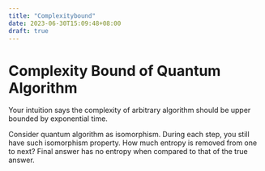 ```yaml
---
title: "Complexitybound"
date: 2023-06-30T15:09:48+08:00
draft: true
---
```


# Complexity Bound of Quantum Algorithm

Your intuition says the complexity of arbitrary algorithm should be upper
bounded by exponential time.

Consider quantum algorithm as isomorphism. During each step, you still have such
isomorphism property. How much entropy is removed from one to next? Final answer
has no entropy when compared to that of the true answer.
